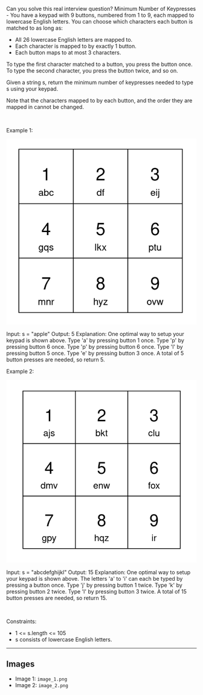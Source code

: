 Can you solve this real interview question? Minimum Number of Keypresses - You have a keypad with 9 buttons, numbered from 1 to 9, each mapped to lowercase English letters. You can choose which characters each button is matched to as long as:

 * All 26 lowercase English letters are mapped to.
 * Each character is mapped to by exactly 1 button.
 * Each button maps to at most 3 characters.

To type the first character matched to a button, you press the button once. To type the second character, you press the button twice, and so on.

Given a string s, return the minimum number of keypresses needed to type s using your keypad.

Note that the characters mapped to by each button, and the order they are mapped in cannot be changed.

 

Example 1:

![Example 1](./image_1.png)


Input: s = "apple"
Output: 5
Explanation: One optimal way to setup your keypad is shown above.
Type 'a' by pressing button 1 once.
Type 'p' by pressing button 6 once.
Type 'p' by pressing button 6 once.
Type 'l' by pressing button 5 once.
Type 'e' by pressing button 3 once.
A total of 5 button presses are needed, so return 5.


Example 2:

![Example 2](./image_2.png)


Input: s = "abcdefghijkl"
Output: 15
Explanation: One optimal way to setup your keypad is shown above.
The letters 'a' to 'i' can each be typed by pressing a button once.
Type 'j' by pressing button 1 twice.
Type 'k' by pressing button 2 twice.
Type 'l' by pressing button 3 twice.
A total of 15 button presses are needed, so return 15.


 

Constraints:

 * 1 <= s.length <= 105
 * s consists of lowercase English letters.

---

## Images

- Image 1: `image_1.png`
- Image 2: `image_2.png`
